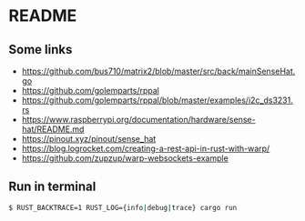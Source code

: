 # README

## Some links

- https://github.com/bus710/matrix2/blob/master/src/back/mainSenseHat.go
- https://github.com/golemparts/rppal
- https://github.com/golemparts/rppal/blob/master/examples/i2c_ds3231.rs
- https://www.raspberrypi.org/documentation/hardware/sense-hat/README.md
- https://pinout.xyz/pinout/sense_hat
- https://blog.logrocket.com/creating-a-rest-api-in-rust-with-warp/
- https://github.com/zupzup/warp-websockets-example

## Run in terminal

```sh
$ RUST_BACKTRACE=1 RUST_LOG={info|debug|trace} cargo run 
```